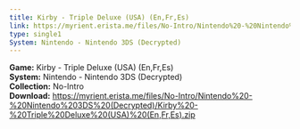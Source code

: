 ```yaml
---
title: Kirby - Triple Deluxe (USA) (En,Fr,Es)
link: https://myrient.erista.me/files/No-Intro/Nintendo%20-%20Nintendo%203DS%20(Decrypted)/Kirby%20-%20Triple%20Deluxe%20(USA)%20(En,Fr,Es).zip
type: single1
System: Nintendo - Nintendo 3DS (Decrypted)
---
```

<b>Game:</b> Kirby - Triple Deluxe (USA) (En,Fr,Es)<br>
<b>System:</b> Nintendo - Nintendo 3DS (Decrypted)<br>
<b>Collection:</b> No-Intro<br>
<b>Download:</b> https://myrient.erista.me/files/No-Intro/Nintendo%20-%20Nintendo%203DS%20(Decrypted)/Kirby%20-%20Triple%20Deluxe%20(USA)%20(En,Fr,Es).zip